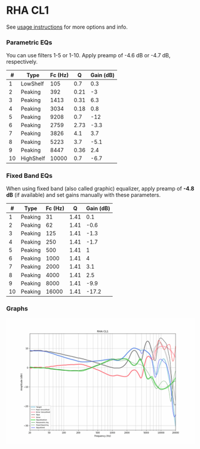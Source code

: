# RHA CL1
See [usage instructions](https://github.com/jaakkopasanen/AutoEq#usage) for more options and info.

### Parametric EQs
You can use filters 1-5 or 1-10. Apply preamp of -4.6 dB or -4.7 dB, respectively.

|   # | Type      |   Fc (Hz) |    Q |   Gain (dB) |
|-----|-----------|-----------|------|-------------|
|   1 | LowShelf  |       105 | 0.7  |         0.3 |
|   2 | Peaking   |       392 | 0.21 |        -3   |
|   3 | Peaking   |      1413 | 0.31 |         6.3 |
|   4 | Peaking   |      3034 | 0.18 |         0.8 |
|   5 | Peaking   |      9208 | 0.7  |       -12   |
|   6 | Peaking   |      2759 | 2.73 |        -3.3 |
|   7 | Peaking   |      3826 | 4.1  |         3.7 |
|   8 | Peaking   |      5223 | 3.7  |        -5.1 |
|   9 | Peaking   |      8447 | 0.36 |         2.4 |
|  10 | HighShelf |     10000 | 0.7  |        -6.7 |

### Fixed Band EQs
When using fixed band (also called graphic) equalizer, apply preamp of **-4.8 dB** (if available) and set gains manually with these parameters.

|   # | Type    |   Fc (Hz) |    Q |   Gain (dB) |
|-----|---------|-----------|------|-------------|
|   1 | Peaking |        31 | 1.41 |         0.1 |
|   2 | Peaking |        62 | 1.41 |        -0.6 |
|   3 | Peaking |       125 | 1.41 |        -1.3 |
|   4 | Peaking |       250 | 1.41 |        -1.7 |
|   5 | Peaking |       500 | 1.41 |         1   |
|   6 | Peaking |      1000 | 1.41 |         4   |
|   7 | Peaking |      2000 | 1.41 |         3.1 |
|   8 | Peaking |      4000 | 1.41 |         2.5 |
|   9 | Peaking |      8000 | 1.41 |        -9.9 |
|  10 | Peaking |     16000 | 1.41 |       -17.2 |

### Graphs
![](./RHA%20CL1.png)
